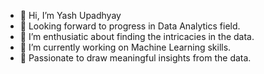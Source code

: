 - 👋 Hi, I’m Yash Upadhyay
- 👀 Looking forward to progress in Data Analytics field.
- 🌱 I’m enthusiatic about finding the intricacies in the data.
- 🔭 I’m currently working on Machine Learning skills.
- 🤔 Passionate to draw meaningful insights from the data.

<!---
Yash-0223/Yash-0223 is a ✨ special ✨ repository because its `README.md` (this file) appears on your GitHub profile.
You can click the Preview link to take a look at your changes.
--->
